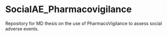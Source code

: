 # SocialAE_Pharmacovigilance
Repository for MD thesis on the use of PharmacoVigilance to assess social adverse events.

